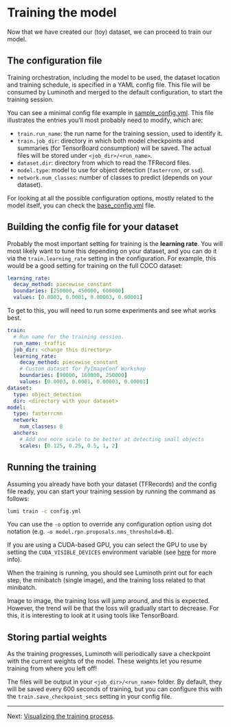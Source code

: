 # Training the model

Now that we have created our (toy) dataset, we can proceed to train our model.

## The configuration file

Training orchestration, including the model to be used, the dataset location and training
schedule, is specified in a YAML config file. This file will be consumed by Luminoth and
merged to the default configuration, to start the training session.

You can see a minimal config file example in
[sample_config.yml](https://github.com/tryolabs/luminoth/blob/master/examples/sample_config.yml).
This file illustrates the entries you’ll most probably need to modify, which are:

- `train.run_name`: the run name for the training session, used to identify it.
- `train.job_dir`: directory in which both model checkpoints and summaries (for
  TensorBoard consumption) will be saved. The actual files will be stored under
  `<job_dir>/<run_name>`.
- `dataset.dir`: directory from which to read the TFRecord files.
- `model.type`: model to use for object detection (`fasterrcnn`, or `ssd`).
- `network.num_classes`: number of classes to predict (depends on your dataset).

For looking at all the possible configuration options,  mostly related to the model
itself, you can check the
[base_config.yml](https://github.com/tryolabs/luminoth/blob/master/luminoth/models/fasterrcnn/base_config.yml)
file.

## Building the config file for your dataset

Probably the most important setting for training is the **learning rate**. You will most
likely want to tune this depending on your dataset, and you can do it via the
`train.learning_rate` setting in the configuration. For example, this would be a good
setting for training on the full COCO dataset:

```yml
learning_rate:
  decay_method: piecewise_constant
  boundaries: [250000, 450000, 600000]
  values: [0.0003, 0.0001, 0.00003, 0.00001]
```

To get to this, you will need to run some experiments and see what works best.

```yml
train:
  # Run name for the training session.
  run_name: traffic
  job_dir: <change this directory>
  learning_rate:
    decay_method: piecewise_constant
    # Custom dataset for PyImageConf Workshop
    boundaries: [90000, 160000, 250000]
    values: [0.0003, 0.0001, 0.00003, 0.00001]
dataset:
  type: object_detection
  dir: <directory with your dataset>
model:
  type: fasterrcnn
  network:
    num_classes: 8
  anchors:
    # Add one more scale to be better at detecting small objects
    scales: [0.125, 0.25, 0.5, 1, 2]
```

## Running the training

Assuming you already have both your dataset (TFRecords) and the config file ready, you can
start your training session by running the command as follows:

```bash
lumi train -c config.yml
```

You can use the `-o` option to override any configuration option using dot notation (e.g.
`-o model.rpn.proposals.nms_threshold=0.8`).

If you are using a CUDA-based GPU, you can select the GPU to use by setting the
`CUDA_VISIBLE_DEVICES` environment variable (see
[here](https://devblogs.nvidia.com/cuda-pro-tip-control-gpu-visibility-cuda_visible_devices/)
for more info).

When the training is running, you should see Luminoth print out for each step, the
minibatch (single image), and the training loss related to that minibatch.

Image to image, the training loss will jump around, and this is expected. However, the
trend will be that the loss will gradually start to decrease. For this, it is interesting
to look at it using tools like TensorBoard.

## Storing partial weights

As the training progresses, Luminoth will periodically save a checkpoint with the current
weights of the model. These weights let you resume training from where you left off!

The files will be output in your `<job_dir>/<run_name>` folder. By default, they will be
saved every 600 seconds of training, but you can configure this with the
`train.save_checkpoint_secs` setting in your config file.

---

Next: [Visualizing the training process](/hands-on-2/04-Visualizing-the-training-process.md).